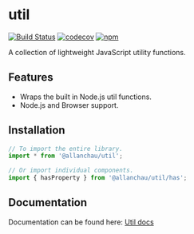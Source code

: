 # util

[![Build Status](https://travis-ci.org/allanchau/node-util.svg?branch=master)](https://travis-ci.org/allanchau/node-util)
[![codecov](https://codecov.io/gh/allanchau/node-util/branch/master/graph/badge.svg)](https://codecov.io/gh/allanchau/node-util)
[![npm](https://img.shields.io/npm/v/@allanchau/util.svg)](https://www.npmjs.com/package/@allanchau/util)

A collection of lightweight JavaScript utility functions.

## Features

- Wraps the built in Node.js util functions.
- Node.js and Browser support.

## Installation

```javascript
// To import the entire library.
import * from '@allanchau/util';

// Or import individual components.
import { hasProperty } from '@allanchau/util/has';
```

## Documentation

Documentation can be found here: [Util docs](http://allanchau.github.io/node-util)
